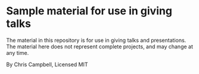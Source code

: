 # Sample material for use in giving talks

The material in this repository is for use in giving talks and presentations.  The material here does not represent complete projects, and may change at any time.

By Chris Campbell, Licensed MIT